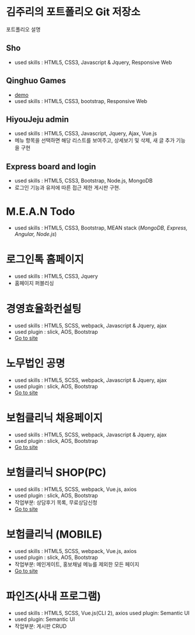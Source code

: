 # 김주리의 포트폴리오 Git 저장소

포트폴리오 설명

## Sho

* used skills : HTML5, CSS3, Javascript & Jquery, Responsive Web


## Qinghuo Games

* [demo](http://qinghuo.snapbak-studios.com)
* used skills : HTML5, CSS3, bootstrap, Responsive Web


## HiyouJeju admin

* used skills : HTML5, CSS3, Javascript, Jquery, Ajax, Vue.js 
* 메뉴 항목을 선택하면 해당 리스트를 보여주고, 상세보기 및 삭제, 새 글 추가 기능을 구현


## Express board and login

* used skills : HTML5, CSS3, Bootstrap, Node.js, MongoDB
* 로그인 기능과 유저에 따른 접근 제한 게시판 구현.


# M.E.A.N Todo

* used skills : HTML5, CSS3, Bootstrap, MEAN stack (*MongoDB, Express, Angular, Node.js*)

# 로그인톡 홈페이지

* used skills : HTML5, CSS3, Jquery
* 홈페이지 퍼블리싱

# 경영효율화컨설팅

* used skills : HTML5, SCSS, webpack, Javascript & Jquery, ajax 
* used plugin : slick, AOS, Bootstrap
* [Go to site](https://biz.peoplelife.kr/)

# 노무법인 공명

* used skills : HTML5, SCSS, webpack, Javascript & Jquery, ajax 
* used plugin : slick, AOS, Bootstrap
* [Go to site](https://gmhr.co.kr/)

# 보험클리닉 채용페이지

* used skills : HTML5, SCSS, webpack, Javascript & Jquery, ajax 
* used plugin : slick, AOS, Bootstrap
* [Go to site](https://clinic.peoplelife.kr/recruit)

# 보험클리닉 SHOP(PC)

* used skills : HTML5, SCSS, webpack, Vue.js, axios
* used plugin : slick, AOS, Bootstrap
* 작업부분: 상담후기 목록, 무료상담신청
* [Go to site](https://bohumclinic.com/shop)

# 보험클리닉 (MOBILE)

* used skills : HTML5, SCSS, webpack, Vue.js, axios
* used plugin : slick, AOS, Bootstrap
* 작업부분: 메인게이트, 홍보채널 메뉴를 제외한 모든 페이지
* [Go to site](https://m.bohumclinic.com)


# 파인즈(사내 프로그램)
* used skills : HTML5, SCSS, Vue.js(CLI 2), axios used plugin: Semantic UI
* used plugin: Semantic UI
* 작업부분: 게시판 CRUD
